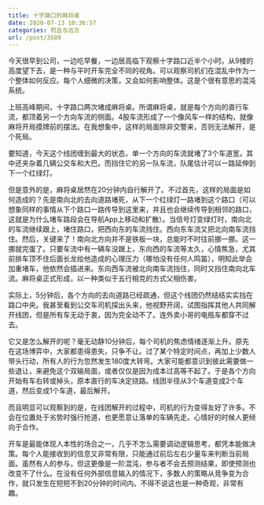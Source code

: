 ```yaml
---
title: 十字路口的麻将桌
date: 2020-07-13 10:36:57
categories: 苟且与远方
url: /post/3589
---
```


今天很早到公司，一边吃早餐，一边居高临下观察十字路口近半个小时。从9楼的高度望下去，是一种与平时开车完全不同的视角。可以观察司机们在混乱中作为一个整体如何反应。每个人细微的决策，又会如何影响整体。这是个很有意思的混沌系统。

上班高峰期间，十字路口两次堵成麻将桌。所谓麻将桌，就是每个方向的直行车流，都顶着另一个方向车流的侧面。4股车流形成了一个像风车一样的结构，就像麻将开局摸牌前的摆法。在我想象中，这样的局面除非交警来，否则无法解开，是个死局。

要知道，今天这个线团缠到最大的状态，单一个方向的车流就堵了3个车道宽，其中还夹杂着几辆公交车和大巴。而挡住它的另一队车流，队尾估计可以一路延伸到下一个红绿灯。

但是意外的是，麻将桌居然在20分钟内自行解开了。不过首先，这样的局面是如何造成的？先是南向北的去向道路堵死，从下一个红绿灯一路堵到这个路口（可以想象同样的事情从下个路口一路传导到这里来，并且也会继续传导到相邻的路口，这就是为什么堵车路段会在导航App上移动和扩散）。当信号灯变绿灯时，南向北的车流继续跟上，堵住路口，把西向东的车流挡住。西向东车流又把北向南车流挡住。然后，关键来了！南向北方向并不是铁板一块，总能时不时往前挪一挪。这一挪就完蛋了。只要车流中有一辆车没跟上，东向西的车流等太久，心情焦急，尤其前排车顶不住后面长龙给他造成的心理压力（哪怕没有任何人鸣笛），明知此举会加重堵车，他依然会插进来。东向西车流被北向南车流挡住，同时又挡住南向北车流。麻将桌正式形成，以一种类似于五行相克的方式父相伤害。

实际上，5分钟后，各个方向的去向道路已经疏通，但这个线团仍然结结实实挡在路口中央。我甚至看到公交车司机探出头来，他视野开阔，试图指挥其他人共同解开线团，但是所有车无动于衷，因为完全动不了。连外卖小哥的电瓶车都穿不过去。

它又是怎么解开的呢？毫无动静10分钟后，每个司机的焦虑情绪逐渐上升。原先在这场博弈中，大家都患得患失，只争不让。过了某个特定时间点，再加上少数人带头行动，所有人的行为忽然发生180度大转弯。大家可能都意识到彼此需要做一些退让，来避免这个双输局面，或者仅仅是因为成本过高等不起了。于是各个方向开始有车右转或掉头，原本直行的车决定绕路。线团半径从3个车道变成2个车道，然后变成1个车道，最后解开。

而且明显可以观察到的是，在线团解开的过程中，司机的行为变得友好了许多。不会在位置处于劣势时强行抢道，也更愿意让落单的车辆先走。心情好的时候人更倾向于合作。

开车是最能体现人本性的场合之一，几乎不怎么需要调动逻辑思考，都凭本能做决策。每个人能接收到的信息又非常有限，只能通过前后左右少量车来判断当前局面。虽然有人的参与，但这更像是一阶混沌，参与者不会去预测结果，即使预测也改变不了什么。在没有任何外部信息输入的情况下，多数人的策略从竞争变为合作，就只发生在短短不到20分钟的时间内。不得不说这也是一种奇观，非常有趣。